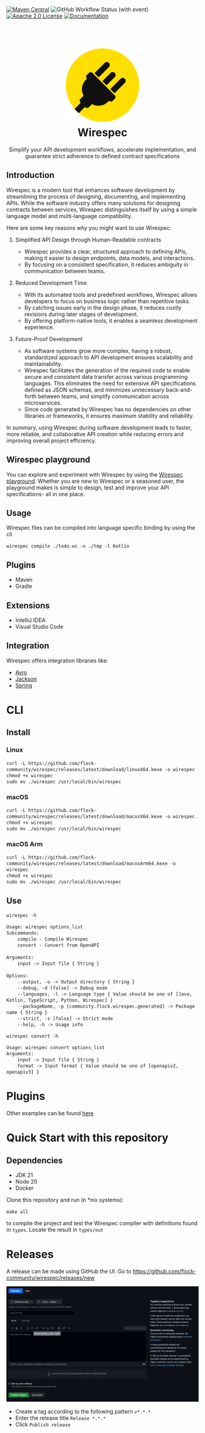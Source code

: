 [![Maven Central](https://img.shields.io/maven-central/v/community.flock.wirespec.compiler/core-jvm)](https://mvnrepository.com/artifact/community.flock.wirespec.compiler/core-jvm)
![GitHub Workflow Status (with event)](https://img.shields.io/github/actions/workflow/status/flock-community/wirespec/build.yml)
[![Apache 2.0 License](https://img.shields.io/badge/License-Apache_2.0-blue)](LICENSE)
[![Documentation](https://img.shields.io/badge/docs-wirespec.io-a97bff.svg?logo=kotlin)](https://wirespec.io)

<div align="center">
<h1>
  <br>
  <a href="https://github.com/flock-community/wirespec"><img src="./images/wirespec-logo.svg" alt="" width="200"/></a>
  <br>
    Wirespec
  <br>
</h1>
<subtitle>
Simplify your API development workflows, accelerate implementation, and guarantee strict adherence to defined contract specifications
</subtitle>
</div>


## Introduction


Wirespec is a modern tool that enhances software development by streamlining the process of designing, documenting, and implementing APIs.
While the software industry offers many solutions for designing contracts between services, Wirespec distinguishes itself by using a simple language model and multi-language compatibility.

Here are some key reasons why you might want to use Wirespec:

1. Simplified API Design through Human-Readable contracts
    * Wirespec provides a clear, structured approach to defining APIs, making it easier to design endpoints, data models, and interactions.
    * By focusing on a consistent specification, it reduces ambiguity in communication between teams.

2. Reduced Development Time
    * With its automated tools and predefined workflows, Wirespec allows developers to focus on business logic rather than repetitive tasks.
    * By catching issues early in the design phase, it reduces costly revisions during later stages of development.
    * By offering platform-native tools, it enables a seamless development experience.

3. Future-Proof Development
    * As software systems grow more complex, having a robust, standardized approach to API development ensures scalability and maintainability.
    * Wirespec facilitates the generation of the required code to enable secure and consistent data transfer across various programming languages. This eliminates the need for extensive API specifications defined as JSON schemas, and minimizes unnecessary back-and-forth between teams, and simplify communication across microservices.
    * Since code generated by Wirespec has no dependencies on other libraries or frameworks, it ensures maximum stability and reliability.

In summary, using Wirespec during software development leads to faster, more reliable, and collaborative API creation while reducing errors and improving overall project efficiency.

## Wirespec playground

You can explore and experiment with Wirespec by using the [Wirespec playground](https://playground.wirespec.io). Whether you are new to Wirespec or a seasoned user, the playground makes is simple to design, test and improve your API specifications- all in one place.

## Usage

Wirespec files can be compiled into language specific binding by using the cli

```shell
wirespec compile ./todo.ws -o ./tmp -l Kotlin
```

## Plugins

* Maven
* Gradle

## Extensions

* IntelliJ IDEA
* Visual Studio Code

## Integration

Wirespec offers integration libraries like:

* [Avro](src/integration/avro)
* [Jackson](src/integration/jackson)
* [Spring](src/integration/spring)

# CLI

## Install

### Linux

```shell
curl -L https://github.com/flock-community/wirespec/releases/latest/download/linuxX64.kexe -o wirespec
chmod +x wirespec
sudo mv ./wirespec /usr/local/bin/wirespec
```

### macOS

```shell
curl -L https://github.com/flock-community/wirespec/releases/latest/download/macosX64.kexe -o wirespec
chmod +x wirespec
sudo mv ./wirespec /usr/local/bin/wirespec
```

### macOS Arm

```shell
curl -L https://github.com/flock-community/wirespec/releases/latest/download/macosArm64.kexe -o wirespec
chmod +x wirespec
sudo mv ./wirespec /usr/local/bin/wirespec
```

## Use

```shell
wirespec -h
```

```
Usage: wirespec options_list
Subcommands: 
    compile - Compile Wirespec
    convert - Convert from OpenAPI

Arguments: 
    input -> Input file { String }

Options: 
    --output, -o -> Output directory { String }
    --debug, -d [false] -> Debug mode 
    --languages, -l -> Language type { Value should be one of [Java, Kotlin, TypeScript, Python, Wirespec] }
    --packageName, -p [community.flock.wirespec.generated] -> Package name { String }
    --strict, -s [false] -> Strict mode 
    --help, -h -> Usage info 
```

```shell
wirespec convert -h
```

```
Usage: wirespec convert options_list
Arguments: 
    input -> Input file { String }
    format -> Input format { Value should be one of [openapiv2, openapiv3] }
```

# Plugins

Other examples can be found [here](examples/README.md)

# Quick Start with this repository

## Dependencies

* JDK 21
* Node 20
* Docker

Clone this repository and run (n *nix systems):

```shell
make all
```

to compile the project and test the Wirespec compiler with definitions found in `types`. Locate the result
in `types/out`

# Releases

A release can be made using GitHub the UI.
Go to https://github.com/flock-community/wirespec/releases/new

![release](images/release.png)

- Create a tag according to the following pattern `v*.*.*`
- Enter the release title `Release *.*.*`
- Click `Publish release`
